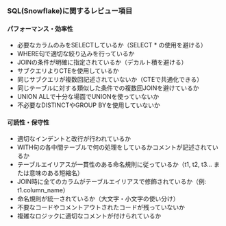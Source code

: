 
### SQL(Snowflake)に関するレビュー項目

#### **パフォーマンス・効率性**
- 必要なカラムのみをSELECTしているか（SELECT * の使用を避ける）
- WHERE句で適切な絞り込みを行っているか
- JOINの条件が明確に指定されているか（デカルト積を避ける）
- サブクエリよりCTEを使用しているか
- 同じサブクエリが複数回記述されていないか（CTEで共通化できる）
- 同じテーブルに対する類似した条件での複数回JOINを避けているか
- UNION ALLで十分な場面でUNIONを使っていないか
- 不必要なDISTINCTやGROUP BYを使用していないか

#### **可読性・保守性**
- 適切なインデントと改行が行われているか
- WITH句の各中間テーブルで何の処理をしているかコメントが記述されているか
- テーブルエイリアスが一貫性のある命名規則に従っているか（t1, t2, t3... または意味のある短縮名）
- JOIN時に全てのカラムがテーブルエイリアスで修飾されているか（例: t1.column_name）
- 命名規則が統一されているか（大文字・小文字の使い分け）
- 不要なコードやコメントアウトされたコードが残っていないか
- 複雑なロジックに適切なコメントが付けられているか

